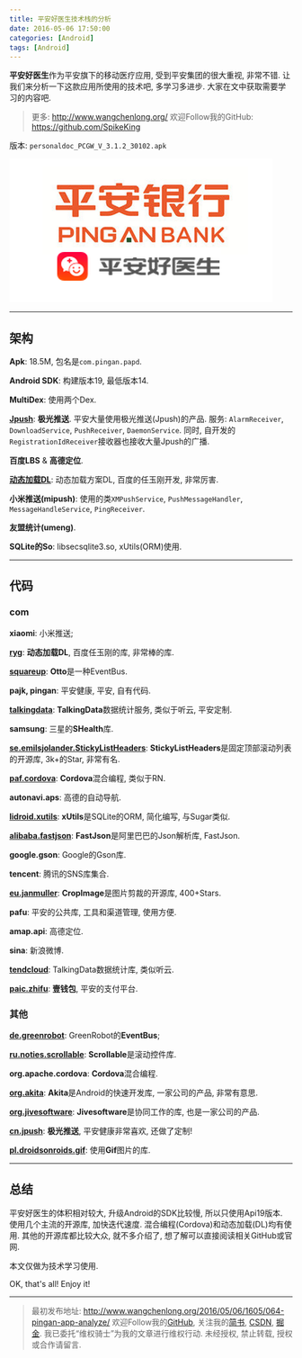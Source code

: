 ```yaml
---
title: 平安好医生技术栈的分析
date: 2016-05-06 17:50:00
categories: [Android]
tags: [Android]
---
```


**平安好医生**作为平安旗下的移动医疗应用, 受到平安集团的很大重视, 非常不错. 让我们来分析一下这款应用所使用的技术吧, 多学习多进步. 大家在文中获取需要学习的内容吧.

<!-- more -->
> 更多: http://www.wangchenlong.org/
> 欢迎Follow我的GitHub: https://github.com/SpikeKing

版本: ``personaldoc_PCGW_V_3.1.2_30102.apk``

![Logo](064-pingan-app-analyze/pingan-logo.png)

---

## 架构

**Apk**: 18.5M, 包名是``com.pingan.papd``.

**Android SDK**: 构建版本19, 最低版本14.

**MultiDex**: 使用两个Dex.

**[Jpush](https://www.jpush.cn/)**: **极光推送**. 平安大量使用极光推送(Jpush)的产品. 服务: ``AlarmReceiver``, ``DownloadService``, ``PushReceiver``, ``DaemonService``. 同时, 自开发的``RegistrationIdReceiver``接收器也接收大量Jpush的广播.

**百度LBS** & **高德定位**.

**[动态加载DL](https://github.com/singwhatiwanna/dynamic-load-apk)**: 动态加载方案DL, 百度的任玉刚开发, 非常厉害.

**小米推送(mipush)**: 使用的类``XMPushService``, ``PushMessageHandler``, ``MessageHandleService``, ``PingReceiver``.

**友盟统计(umeng)**.

**SQLite的So**: libsecsqlite3.so, xUtils(ORM)使用.

---

## 代码

### com

**xiaomi**: 小米推送;

**[ryg](https://github.com/singwhatiwanna/dynamic-load-apk)**: **动态加载DL**, 百度任玉刚的库, 非常棒的库.

**[squareup](https://github.com/square/otto)**: **Otto**是一种EventBus.

**pajk, pingan**: 平安健康, 平安, 自有代码.

**[talkingdata](https://www.talkingdata.com/)**: **TalkingData**数据统计服务, 类似于听云, 平安定制.

**samsung**: 三星的**SHealth**库.

**[se.emilsjolander.StickyListHeaders](https://github.com/emilsjolander/StickyListHeaders)**: **StickyListHeaders**是固定顶部滚动列表的开源库, 3k+的Star, 非常有名.

**[paf.cordova](https://cordova.apache.org/)**: **Cordova**混合编程, 类似于RN.

**autonavi.aps**: 高德的自动导航.

**[lidroid.xutils](https://github.com/wyouflf/xUtils)**: **xUtils**是SQLite的ORM, 简化编写, 与Sugar类似.

**[alibaba.fastjson](https://github.com/alibaba/fastjson/wiki)**: **FastJson**是阿里巴巴的Json解析库, FastJson.

**google.gson**: Google的Gson库.

**tencent**: 腾讯的SNS库集合.

**[eu.janmuller](https://github.com/biokys/cropimage)**: **CropImage**是图片剪裁的开源库, 400+Stars.

**pafu**: 平安的公共库, 工具和渠道管理, 使用方便.

**amap.api**: 高德定位.

**sina**: 新浪微博.

**[tendcloud](https://www.talkingdata.com/)**: TalkingData数据统计库, 类似听云.

**[paic.zhifu](https://www.1qianbao.com/)**: **壹钱包**, 平安的支付平台.

### 其他

**[de.greenrobot](https://github.com/greenrobot/EventBus)**: GreenRobot的**EventBus**;

**[ru.noties.scrollable](https://github.com/noties/Scrollable)**: **Scrollable**是滚动控件库.

**org.apache.cordova**: **Cordova**混合编程.

**[org.akita](http://xjanker.github.io/akita/)**: **Akita**是Android的快速开发库, 一家公司的产品, 非常有意思.

**[org.jivesoftware](https://www.jivesoftware.com/products/jive-n/)**: **Jivesoftware**是协同工作的库, 也是一家公司的产品.

**[cn.jpush](https://www.jpush.cn/)**: **极光推送**, 平安健康非常喜欢, 还做了定制!

**[pl.droidsonroids.gif](https://github.com/koral--/android-gif-drawable)**: 使用**Gif**图片的库.

---

## 总结

平安好医生的体积相对较大, 升级Android的SDK比较慢, 所以只使用Api19版本. 使用几个主流的开源库, 加快迭代速度. 混合编程(Cordova)和动态加载(DL)均有使用. 其他的开源库都比较大众, 就不多介绍了, 想了解可以直接阅读相关GitHub或官网.

本文仅做为技术学习使用.

OK, that's all! Enjoy it!

---

> 最初发布地址: 
> http://www.wangchenlong.org/2016/05/06/1605/064-pingan-app-analyze/
> 欢迎Follow我的[GitHub](https://github.com/SpikeKing), 关注我的[简书](http://www.jianshu.com/users/e2b4dd6d3eb4/latest_articles), [CSDN](http://blog.csdn.net/caroline_wendy), [掘金](http://gold.xitu.io/#/user/56de98c2f3609a005442ec58). 
> 我已委托“维权骑士”为我的文章进行维权行动. 未经授权, 禁止转载, 授权或合作请留言.


